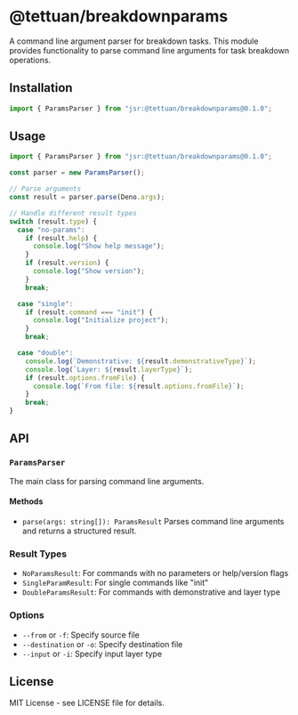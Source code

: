 # @tettuan/breakdownparams

A command line argument parser for breakdown tasks. This module provides functionality to parse command line arguments for task breakdown operations.

## Installation

```ts
import { ParamsParser } from "jsr:@tettuan/breakdownparams@0.1.0";
```

## Usage

```ts
import { ParamsParser } from "jsr:@tettuan/breakdownparams@0.1.0";

const parser = new ParamsParser();

// Parse arguments
const result = parser.parse(Deno.args);

// Handle different result types
switch (result.type) {
  case "no-params":
    if (result.help) {
      console.log("Show help message");
    }
    if (result.version) {
      console.log("Show version");
    }
    break;

  case "single":
    if (result.command === "init") {
      console.log("Initialize project");
    }
    break;

  case "double":
    console.log(`Demonstrative: ${result.demonstrativeType}`);
    console.log(`Layer: ${result.layerType}`);
    if (result.options.fromFile) {
      console.log(`From file: ${result.options.fromFile}`);
    }
    break;
}
```

## API

### `ParamsParser`

The main class for parsing command line arguments.

#### Methods

- `parse(args: string[]): ParamsResult`
  Parses command line arguments and returns a structured result.

### Result Types

- `NoParamsResult`: For commands with no parameters or help/version flags
- `SingleParamResult`: For single commands like "init"
- `DoubleParamsResult`: For commands with demonstrative and layer type

### Options

- `--from` or `-f`: Specify source file
- `--destination` or `-o`: Specify destination file
- `--input` or `-i`: Specify input layer type

## License

MIT License - see LICENSE file for details. 